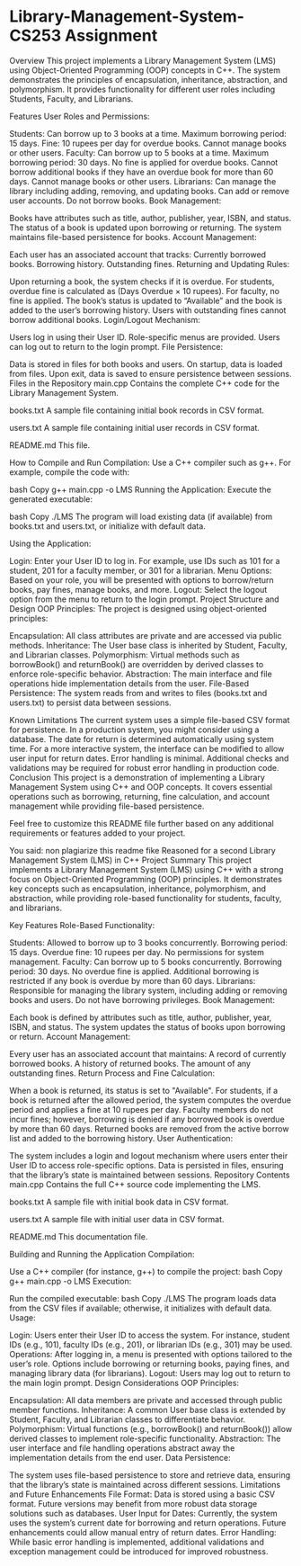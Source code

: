 # Library-Management-System-CS253 Assignment
Overview
This project implements a Library Management System (LMS) using Object-Oriented Programming (OOP) concepts in C++. The system demonstrates the principles of encapsulation, inheritance, abstraction, and polymorphism. It provides functionality for different user roles including Students, Faculty, and Librarians.

Features
User Roles and Permissions:

Students:
Can borrow up to 3 books at a time.
Maximum borrowing period: 15 days.
Fine: 10 rupees per day for overdue books.
Cannot manage books or other users.
Faculty:
Can borrow up to 5 books at a time.
Maximum borrowing period: 30 days.
No fine is applied for overdue books.
Cannot borrow additional books if they have an overdue book for more than 60 days.
Cannot manage books or other users.
Librarians:
Can manage the library including adding, removing, and updating books.
Can add or remove user accounts.
Do not borrow books.
Book Management:

Books have attributes such as title, author, publisher, year, ISBN, and status.
The status of a book is updated upon borrowing or returning.
The system maintains file-based persistence for books.
Account Management:

Each user has an associated account that tracks:
Currently borrowed books.
Borrowing history.
Outstanding fines.
Returning and Updating Rules:

Upon returning a book, the system checks if it is overdue.
For students, overdue fine is calculated as (Days Overdue × 10 rupees).
For faculty, no fine is applied.
The book’s status is updated to “Available” and the book is added to the user’s borrowing history.
Users with outstanding fines cannot borrow additional books.
Login/Logout Mechanism:

Users log in using their User ID.
Role-specific menus are provided.
Users can log out to return to the login prompt.
File Persistence:

Data is stored in files for both books and users.
On startup, data is loaded from files.
Upon exit, data is saved to ensure persistence between sessions.
Files in the Repository
main.cpp
Contains the complete C++ code for the Library Management System.

books.txt
A sample file containing initial book records in CSV format.

users.txt
A sample file containing initial user records in CSV format.

README.md
This file.

How to Compile and Run
Compilation:
Use a C++ compiler such as g++. For example, compile the code with:

bash
Copy
g++ main.cpp -o LMS
Running the Application:
Execute the generated executable:

bash
Copy
./LMS
The program will load existing data (if available) from books.txt and users.txt, or initialize with default data.

Using the Application:

Login:
Enter your User ID to log in. For example, use IDs such as 101 for a student, 201 for a faculty member, or 301 for a librarian.
Menu Options:
Based on your role, you will be presented with options to borrow/return books, pay fines, manage books, and more.
Logout:
Select the logout option from the menu to return to the login prompt.
Project Structure and Design
OOP Principles:
The project is designed using object-oriented principles:

Encapsulation:
All class attributes are private and are accessed via public methods.
Inheritance:
The User base class is inherited by Student, Faculty, and Librarian classes.
Polymorphism:
Virtual methods such as borrowBook() and returnBook() are overridden by derived classes to enforce role-specific behavior.
Abstraction:
The main interface and file operations hide implementation details from the user.
File-Based Persistence:
The system reads from and writes to files (books.txt and users.txt) to persist data between sessions.

Known Limitations
The current system uses a simple file-based CSV format for persistence. In a production system, you might consider using a database.
The date for return is determined automatically using system time. For a more interactive system, the interface can be modified to allow user input for return dates.
Error handling is minimal. Additional checks and validations may be required for robust error handling in production code.
Conclusion
This project is a demonstration of implementing a Library Management System using C++ and OOP concepts. It covers essential operations such as borrowing, returning, fine calculation, and account management while providing file-based persistence.

Feel free to customize this README file further based on any additional requirements or features added to your project.






You said:
non plagiarize this readme fike
Reasoned for a second
Library Management System (LMS) in C++
Project Summary
This project implements a Library Management System (LMS) using C++ with a strong focus on Object-Oriented Programming (OOP) principles. It demonstrates key concepts such as encapsulation, inheritance, polymorphism, and abstraction, while providing role-based functionality for students, faculty, and librarians.

Key Features
Role-Based Functionality:

Students:
Allowed to borrow up to 3 books concurrently.
Borrowing period: 15 days.
Overdue fine: 10 rupees per day.
No permissions for system management.
Faculty:
Can borrow up to 5 books concurrently.
Borrowing period: 30 days.
No overdue fine is applied.
Additional borrowing is restricted if any book is overdue by more than 60 days.
Librarians:
Responsible for managing the library system, including adding or removing books and users.
Do not have borrowing privileges.
Book Management:

Each book is defined by attributes such as title, author, publisher, year, ISBN, and status.
The system updates the status of books upon borrowing or return.
Account Management:

Every user has an associated account that maintains:
A record of currently borrowed books.
A history of returned books.
The amount of any outstanding fines.
Return Process and Fine Calculation:

When a book is returned, its status is set to "Available".
For students, if a book is returned after the allowed period, the system computes the overdue period and applies a fine at 10 rupees per day.
Faculty members do not incur fines; however, borrowing is denied if any borrowed book is overdue by more than 60 days.
Returned books are removed from the active borrow list and added to the borrowing history.
User Authentication:

The system includes a login and logout mechanism where users enter their User ID to access role-specific options.
Data is persisted in files, ensuring that the library’s state is maintained between sessions.
Repository Contents
main.cpp
Contains the full C++ source code implementing the LMS.

books.txt
A sample file with initial book data in CSV format.

users.txt
A sample file with initial user data in CSV format.

README.md
This documentation file.

Building and Running the Application
Compilation:

Use a C++ compiler (for instance, g++) to compile the project:
bash
Copy
g++ main.cpp -o LMS
Execution:

Run the compiled executable:
bash
Copy
./LMS
The program loads data from the CSV files if available; otherwise, it initializes with default data.
Usage:

Login:
Users enter their User ID to access the system. For instance, student IDs (e.g., 101), faculty IDs (e.g., 201), or librarian IDs (e.g., 301) may be used.
Operations:
After logging in, a menu is presented with options tailored to the user’s role. Options include borrowing or returning books, paying fines, and managing library data (for librarians).
Logout:
Users may log out to return to the main login prompt.
Design Considerations
OOP Principles:

Encapsulation:
All data members are private and accessed through public member functions.
Inheritance:
A common User base class is extended by Student, Faculty, and Librarian classes to differentiate behavior.
Polymorphism:
Virtual functions (e.g., borrowBook() and returnBook()) allow derived classes to implement role-specific functionality.
Abstraction:
The user interface and file handling operations abstract away the implementation details from the end user.
Data Persistence:

The system uses file-based persistence to store and retrieve data, ensuring that the library’s state is maintained across different sessions.
Limitations and Future Enhancements
File Format:
Data is stored using a basic CSV format. Future versions may benefit from more robust data storage solutions such as databases.
User Input for Dates:
Currently, the system uses the system’s current date for borrowing and return operations. Future enhancements could allow manual entry of return dates.
Error Handling:
While basic error handling is implemented, additional validations and exception management could be introduced for improved robustness.
